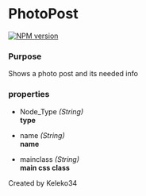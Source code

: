 # PhotoPost

[![NPM version][npm-image]][npm-url]

### Purpose
Shows a photo post and its needed info

<!-- Build -->
### properties

- Node_Type *(String)*<br />
__type__

- name *(String)*<br />
__name__

- mainclass *(String)*<br />
__main css class__

<!-- End Build -->

[npm-image]: https://img.shields.io/badge/NPM-0.0.1-green.svg?style=flat-square
[npm-url]: https://npmjs.org/package/KC

Created by Keleko34